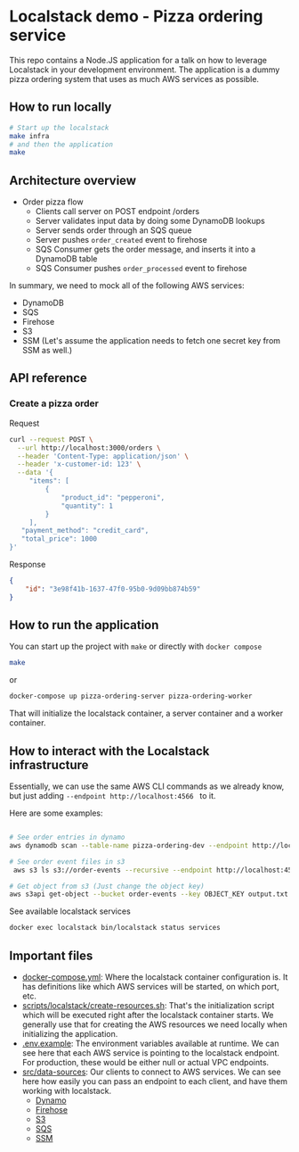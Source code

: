 # Localstack demo - Pizza ordering service

This repo contains a Node.JS application for a talk on how to leverage Localstack in your development environment. The application is a dummy pizza ordering system that uses as much AWS services as possible.


## How to run locally

```sh
# Start up the localstack
make infra
# and then the application
make
```

## Architecture overview

- Order pizza flow
  - Clients call server on POST endpoint /orders
  - Server validates input data by doing some DynamoDB lookups
  - Server sends order through an SQS queue
  - Server pushes `order_created` event to firehose
  - SQS Consumer gets the order message, and inserts it into a DynamoDB table
  - SQS Consumer pushes `order_processed` event to firehose

In summary, we need to mock all of the following AWS services:
- DynamoDB
- SQS
- Firehose
- S3
- SSM (Let's assume the application needs to fetch one secret key from SSM as well.)

## API reference
### Create a pizza order

Request
```bash
curl --request POST \
  --url http://localhost:3000/orders \
  --header 'Content-Type: application/json' \
  --header 'x-customer-id: 123' \
  --data '{
	 "items": [
		 {
			 "product_id": "pepperoni",
			 "quantity": 1
		 }
	 ],
   "payment_method": "credit_card",
   "total_price": 1000
}'
```
Response
```json
{
	"id": "3e98f41b-1637-47f0-95b0-9d09bb874b59"
}
```

## How to run the application
You can start up the project with `make` or directly with `docker compose`
```sh
make
```
or
```sh
docker-compose up pizza-ordering-server pizza-ordering-worker
```

That will initialize the localstack container, a server container and a worker container.


## How to interact with the Localstack infrastructure

Essentially, we can use the same AWS CLI commands as we already know, but just adding `--endpoint http://localhost:4566 ` to it.

Here are some examples:
```bash

# See order entries in dynamo
aws dynamodb scan --table-name pizza-ordering-dev --endpoint http://localhost:4566  --region us-east-1

# See order event files in s3
 aws s3 ls s3://order-events --recursive --endpoint http://localhost:4566  --region us-east-1

# Get object from s3 (Just change the object key)
aws s3api get-object --bucket order-events --key OBJECT_KEY output.txt --endpoint http://localhost:4566  --region us-east-1
```

See available localstack services
```sh
docker exec localstack bin/localstack status services
```

## Important files

- [docker-compose.yml](docker-compose.yml): Where the localstack container configuration is. It has definitions like which AWS services will be started, on which port, etc.
- [scripts/localstack/create-resources.sh](scripts/localstack/create-resources.sh): That's the initialization script which will be executed right after the localstack container starts. We generally use that for creating the AWS resources we need locally when initializing the application.
- [.env.example](.env.example): The environment variables available at runtime. We can see here that each AWS service is pointing to the localstack endpoint. For production, these would be either null or actual VPC endpoints.
- [src/data-sources](src/data-sources): Our clients to connect to AWS services. We can see here how easily you can pass an endpoint to each client, and have them working with localstack.
    - [Dynamo](src/data-sources/dynamodb.js)
    - [Firehose](src/data-sources/firehose.js)
    - [S3](src/data-sources/s3.js)
    - [SQS](src/data-sources/sqs.js)
    - [SSM](src/data-sources/ssm.js)

